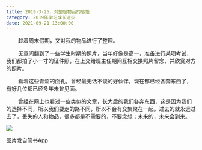 ```yaml
---
title: 2019-3-25，对整理物品的感悟
category: 2019年学习成长进步
date: 2021-09-21 13:00:00
---
```


        趁着周末假期，又对我的物品进行了整理。  

        无意间翻到了一些学生时期的照片，当年好像是高一，准备进行某项考试，我们都拍了小一寸的证件照，在上交给班主任期间互相交换照片留念，并欣赏对方的照片。

        看着这些青涩的面孔，曾经最无话不谈的好伙伴，现在都已经各奔东西了，有好几位都已经多年未曾见面。

        曾经在网上也看过一些类似的文章，长大后的我们各奔东西，这是因为我们的选择不同，所以我们要走的路不同，所以不会有交集聚在一起。过去的就永远过去了，丢失的人和物品，很多都是不需要的，不要念想；未来的，未来会到来。

![](http://upload-images.jianshu.io/upload_images/3910675-a5ad25125686eaa3.jpg?imageMogr2/auto-orient/strip%7CimageView2/2/w/1080/q/50)  

图片发自简书App